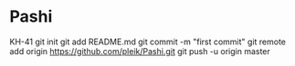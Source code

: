 Pashi
=====

KH-41
git init
git add README.md
git commit -m "first commit"
git remote add origin https://github.com/pleik/Pashi.git
git push -u origin master
